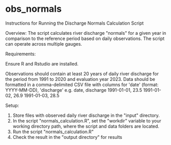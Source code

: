# obs_normals
Instructions for Running the Discharge Normals Calculation Script

Overview: The script calculates river discharge "normals" for a given year in comparison to the reference period based on daily observations.
The script can operate across multiple gauges.


Requirements:

Ensure R and Rstudio are installed.

Observations should contain at least 20 years of daily river discharge for the period from 1991 to 2020 and evaluation year 2023.
Data should be formatted in a comma-delimited CSV file with columns for 'date' (format: YYYY-MM-DD), 'discharge' e.g.
date, discharge
1991-01-01, 23.5
1991-01-02, 26.9
1991-01-03, 28.5


Setup:
1. Store files with observed daily river discharge in the "input" directory.
2. In the script "normals_calculation.R", set the "workdir" variable to your working directory path, where the script and data folders are located.
3. Run the script "normals_calculation.R"
4. Check the result in the "output directory" for results




  